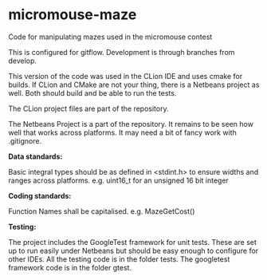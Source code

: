 # micromouse-maze
Code for manipulating mazes used in the micromouse contest

This is configured for gitflow. Development is through branches from develop.

This version of the code was used in the CLion IDE and uses cmake for builds. If CLion and CMake are not your thing, there is a Netbeans project as well. Both should build and be able to run the tests.

The CLion project files are part of the repository.

The Netbeans Project is a part of the repository. It remains to be seen how well that works across platforms. It may need a bit of fancy work with .gitignore.

**Data standards:**

Basic integral types should be as defined in <stdint.h> to ensure widths and ranges across platforms. e.g. uint16_t for an unsigned 16 bit integer

**Coding standards:**

Function Names shall be capitalised. e.g. MazeGetCost()

**Testing:**

The project includes the GoogleTest framework for unit tests. These are set up to run easily under Netbeans but should be easy enough to configure for other IDEs. All the testing code is in the folder tests. The googletest framework code is in the folder gtest.
